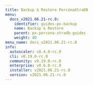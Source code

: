 ```yaml
---
title: Backup & Restore PerconaXtraDB
menu:
  docs_v2021.06.21-rc.0:
    identifier: guides-px-backup
    name: Backup & Restore
    parent: px-percona-xtradb-guides
    weight: 40
menu_name: docs_v2021.06.21-rc.0
info:
  autoscaler: v0.4.0-rc.0
  cli: v0.19.0-rc.0
  community: v0.19.0-rc.0
  enterprise: v0.6.0-rc.0
  installer: v2021.06.21-rc.0
  version: v2021.06.21-rc.0
---
```



